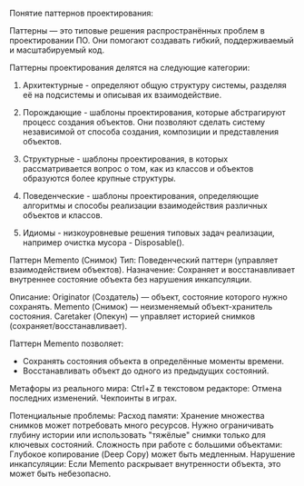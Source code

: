 Понятие паттернов проектирования:

Паттерны — это типовые решения распространённых проблем в проектировании ПО. Они помогают создавать гибкий, поддерживаемый и масштабируемый код.

Паттерны проектирования делятся на следующие категории:

1. Архитектурные - определяют общую структуру системы, разделяя её на подсистемы и описывая их взаимодействие.

2. Порождающие - шаблоны проектирования, которые абстрагируют процесс создания объектов. Они позволяют сделать систему независимой от способа создания, композиции и представления объектов.

3. Структурные - шаблоны проектирования, в которых рассматривается вопрос о том, как из классов и объектов образуются более крупные структуры.

4. Поведенческие - шаблоны проектирования, определяющие алгоритмы и способы реализации взаимодействия различных объектов и классов.

5. Идиомы - низкоуровневые решения типовых задач реализации, например очистка мусора - Disposable().

Паттерн Memento (Снимок)
Тип: Поведенческий паттерн (управляет взаимодействием объектов).
Назначение: Сохраняет и восстанавливает внутреннее состояние объекта без нарушения инкапсуляции.

Описание:
Originator (Создатель) — объект, состояние которого нужно сохранять.
Memento (Снимок) — неизменяемый объект-хранитель состояния.
Caretaker (Опекун) — управляет историей снимков (сохраняет/восстанавливает).

Паттерн Memento позволяет:
- Сохранять состояния объекта в определённые моменты времени.
- Восстанавливать объект до одного из предыдущих состояний.

Метафоры из реального мира:
Ctrl+Z в текстовом редакторе: Отмена последних изменений.
Чекпоинты в играх.

Потенциальные проблемы:
Расход памяти: Хранение множества снимков может потребовать много ресурсов. Нужно ограничивать глубину истории или использовать "тяжёлые" снимки только для ключевых состояний.
Сложность при работе с большими объектами: Глубокое копирование (Deep Copy) может быть медленным.
Нарушение инкапсуляции: Если Memento раскрывает внутренности объекта, это может быть небезопасно.


